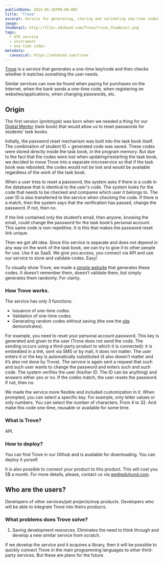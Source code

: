 ```yaml
---
publishDate: 2024-05-20T00:00:00Z
title: 'Trove'
excerpt: Service for generating, storing and validating one-time codes.
image:        
thumbnail: http://files.eduhund.com/Trove/trove_thumbnail.png
tags:
  - OTK service
  - instrument
  - one-time codes
metadata:
  canonical: https://eduhund.com/trove
---
```


[Trove](http://otk.eduhund.com/) is a service that generates a one-time key/code and then checks whether it matches something the user needs. 

Similar services can now be found when paying for purchases on the Internet, when the bank sends a one-time code, when registering on websites/applications, when changing passwords, etc.

## Origin 

The first version (prototype) was born when we needed a thing for our [Digital Mentor](https://eduhund.gumroad.com/l/bosses) (task book) that would allow us to reset passwords for students’ task books.

Initially, the password reset mechanism was built into the task book itself. The combination of student ID + generated code was saved. These codes were stored directly inside the task book, in the program memory. But due to the fact that the codes were lost when updating/restarting the task book, we decided to move Trove into a separate microservice so that if the task book was rebooted, the codes would not be lost and would be available regardless of the work of the task book.

When a user tries to reset a password, the system asks if there is a code in the database that is identical to the user's code. The system looks for the code that needs to be checked and compares which user it belongs to. The user ID is also transferred to the service when checking the code. If there is a match, then the system says that the verification has passed, change the password. If not, then no.

If the link contained only the student’s email, then anyone, knowing the email, could change the password for the task book’s personal account. This same code is non-repetitive. It is this that makes the password reset link unique.

Then we got aN idea. Since this service is separate and does not depend in any way on the work of the task book, we can try to give it to other people for use. Use it as SaaS. We give you access, you connect via API and use our service to store and validate codes. Easy!

To visually show Trove, we made a [simple website](http://otk.eduhund.com/) that generates these codes. It doesn’t remember them, doesn’t validate them, but simply generates them randomly. For clarity.

### How Trove works.

The service has only 3 functions:

- Issuance of one-time codes.
- Validation of one-time codes.
- Generating random codes without saving (the one the [site](http://otk.eduhund.com/) demonstrates).

For example, you need to reset your personal account password. This key is generated and given to the user (Trove does not send the code. The sending occurs using a third-party product to which it is connected): it is embedded in a link, sent via SMS or by mail, it does not matter. The user enters it or the key is automatically substituted (it also doesn’t matter and it’s also not done by Trove). The service is again sent a request that such and such user wants to change the password and enters such and such code. The system verifies the user (his/her ID. The ID can be anything) and answers either yes or no. If the codes match, the user resets the password. If not, then no.

We made the service more flexible and included customization in it. When prompted, you can select a specific key. For example, only letter values or only numbers. You can select the number of characters. From 4 to 32. And make this code one-time, reusable or available for some time.

### What is Trove?

API.

### How to deploy?

You can find Trove in our Github and is available for downloading. You can deploy it yorself. 

It is also possible to connect your product to this product. This will cost you 5$ a month. For more details, please, contact us via we@eduhund.com. 

## Who are the users?

Developers of other services/pet projects/mvp products. Developers who will be able to integrate Trove into theirs producrs. 

### What problems does Trove solve?

1. Saving development resources. Eliminates the need to think through and develop a new similar service from scratch.

If we develop the service and it acquires a library, then it will be possible to quickly connect Trove in the main programming languages to other third-party services. But these are plans for the future.
